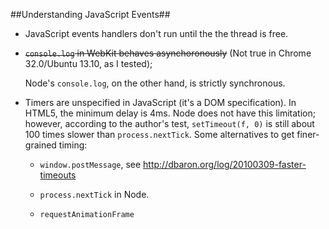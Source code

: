 ##Understanding JavaScript Events##

- JavaScript events handlers don't run until the the thread is free.

- <del>`console.log` in WebKit behaves asynchoronously</del> (Not true in Chrome 32.0/Ubuntu 13.10, as I tested);

  Node's `console.log`, on the other hand, is strictly synchronous.

- Timers are unspecified in JavaScript (it's a DOM specification). In HTML5, the minimum delay is 4ms. Node does not have this limitation; however, according to the author's test, `setTimeout(f, 0)` is still about 100 times slower than `process.nextTick`. Some alternatives to get finer-grained timing:

    + `window.postMessage`, see http://dbaron.org/log/20100309-faster-timeouts

    + `process.nextTick` in Node.

    + `requestAnimationFrame`